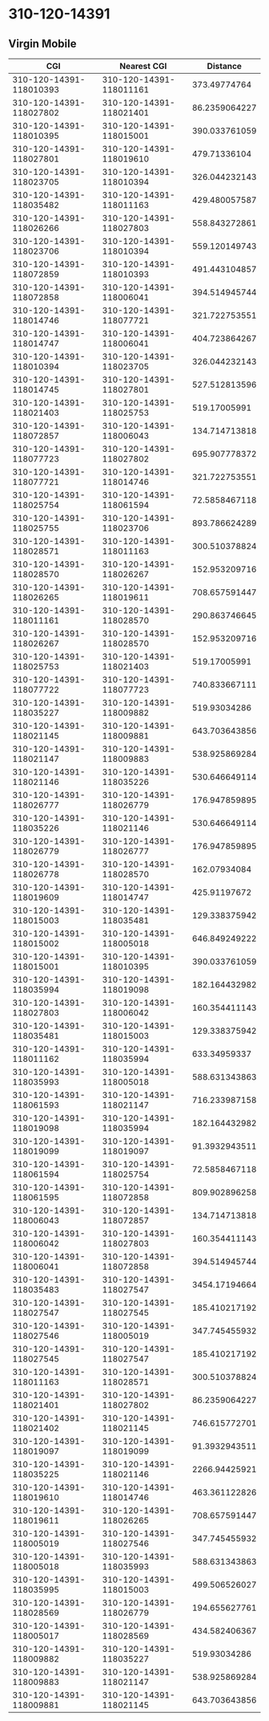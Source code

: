 # 310-120-14391
## Virgin Mobile


| CGI | Nearest CGI | Distance |
|-----|-------------|----------|
| 310-120-14391-118010393 | 310-120-14391-118011161 | 373.49774764 |
| 310-120-14391-118027802 | 310-120-14391-118021401 | 86.2359064227 |
| 310-120-14391-118010395 | 310-120-14391-118015001 | 390.033761059 |
| 310-120-14391-118027801 | 310-120-14391-118019610 | 479.71336104 |
| 310-120-14391-118023705 | 310-120-14391-118010394 | 326.044232143 |
| 310-120-14391-118035482 | 310-120-14391-118011163 | 429.480057587 |
| 310-120-14391-118026266 | 310-120-14391-118027803 | 558.843272861 |
| 310-120-14391-118023706 | 310-120-14391-118010394 | 559.120149743 |
| 310-120-14391-118072859 | 310-120-14391-118010393 | 491.443104857 |
| 310-120-14391-118072858 | 310-120-14391-118006041 | 394.514945744 |
| 310-120-14391-118014746 | 310-120-14391-118077721 | 321.722753551 |
| 310-120-14391-118014747 | 310-120-14391-118006041 | 404.723864267 |
| 310-120-14391-118010394 | 310-120-14391-118023705 | 326.044232143 |
| 310-120-14391-118014745 | 310-120-14391-118027801 | 527.512813596 |
| 310-120-14391-118021403 | 310-120-14391-118025753 | 519.17005991 |
| 310-120-14391-118072857 | 310-120-14391-118006043 | 134.714713818 |
| 310-120-14391-118077723 | 310-120-14391-118027802 | 695.907778372 |
| 310-120-14391-118077721 | 310-120-14391-118014746 | 321.722753551 |
| 310-120-14391-118025754 | 310-120-14391-118061594 | 72.5858467118 |
| 310-120-14391-118025755 | 310-120-14391-118023706 | 893.786624289 |
| 310-120-14391-118028571 | 310-120-14391-118011163 | 300.510378824 |
| 310-120-14391-118028570 | 310-120-14391-118026267 | 152.953209716 |
| 310-120-14391-118026265 | 310-120-14391-118019611 | 708.657591447 |
| 310-120-14391-118011161 | 310-120-14391-118028570 | 290.863746645 |
| 310-120-14391-118026267 | 310-120-14391-118028570 | 152.953209716 |
| 310-120-14391-118025753 | 310-120-14391-118021403 | 519.17005991 |
| 310-120-14391-118077722 | 310-120-14391-118077723 | 740.833667111 |
| 310-120-14391-118035227 | 310-120-14391-118009882 | 519.93034286 |
| 310-120-14391-118021145 | 310-120-14391-118009881 | 643.703643856 |
| 310-120-14391-118021147 | 310-120-14391-118009883 | 538.925869284 |
| 310-120-14391-118021146 | 310-120-14391-118035226 | 530.646649114 |
| 310-120-14391-118026777 | 310-120-14391-118026779 | 176.947859895 |
| 310-120-14391-118035226 | 310-120-14391-118021146 | 530.646649114 |
| 310-120-14391-118026779 | 310-120-14391-118026777 | 176.947859895 |
| 310-120-14391-118026778 | 310-120-14391-118028570 | 162.07934084 |
| 310-120-14391-118019609 | 310-120-14391-118014747 | 425.91197672 |
| 310-120-14391-118015003 | 310-120-14391-118035481 | 129.338375942 |
| 310-120-14391-118015002 | 310-120-14391-118005018 | 646.849249222 |
| 310-120-14391-118015001 | 310-120-14391-118010395 | 390.033761059 |
| 310-120-14391-118035994 | 310-120-14391-118019098 | 182.164432982 |
| 310-120-14391-118027803 | 310-120-14391-118006042 | 160.354411143 |
| 310-120-14391-118035481 | 310-120-14391-118015003 | 129.338375942 |
| 310-120-14391-118011162 | 310-120-14391-118035994 | 633.34959337 |
| 310-120-14391-118035993 | 310-120-14391-118005018 | 588.631343863 |
| 310-120-14391-118061593 | 310-120-14391-118021147 | 716.233987158 |
| 310-120-14391-118019098 | 310-120-14391-118035994 | 182.164432982 |
| 310-120-14391-118019099 | 310-120-14391-118019097 | 91.3932943511 |
| 310-120-14391-118061594 | 310-120-14391-118025754 | 72.5858467118 |
| 310-120-14391-118061595 | 310-120-14391-118072858 | 809.902896258 |
| 310-120-14391-118006043 | 310-120-14391-118072857 | 134.714713818 |
| 310-120-14391-118006042 | 310-120-14391-118027803 | 160.354411143 |
| 310-120-14391-118006041 | 310-120-14391-118072858 | 394.514945744 |
| 310-120-14391-118035483 | 310-120-14391-118027547 | 3454.17194664 |
| 310-120-14391-118027547 | 310-120-14391-118027545 | 185.410217192 |
| 310-120-14391-118027546 | 310-120-14391-118005019 | 347.745455932 |
| 310-120-14391-118027545 | 310-120-14391-118027547 | 185.410217192 |
| 310-120-14391-118011163 | 310-120-14391-118028571 | 300.510378824 |
| 310-120-14391-118021401 | 310-120-14391-118027802 | 86.2359064227 |
| 310-120-14391-118021402 | 310-120-14391-118021145 | 746.615772701 |
| 310-120-14391-118019097 | 310-120-14391-118019099 | 91.3932943511 |
| 310-120-14391-118035225 | 310-120-14391-118021146 | 2266.94425921 |
| 310-120-14391-118019610 | 310-120-14391-118014746 | 463.361122826 |
| 310-120-14391-118019611 | 310-120-14391-118026265 | 708.657591447 |
| 310-120-14391-118005019 | 310-120-14391-118027546 | 347.745455932 |
| 310-120-14391-118005018 | 310-120-14391-118035993 | 588.631343863 |
| 310-120-14391-118035995 | 310-120-14391-118015003 | 499.506526027 |
| 310-120-14391-118028569 | 310-120-14391-118026779 | 194.655627761 |
| 310-120-14391-118005017 | 310-120-14391-118028569 | 434.582406367 |
| 310-120-14391-118009882 | 310-120-14391-118035227 | 519.93034286 |
| 310-120-14391-118009883 | 310-120-14391-118021147 | 538.925869284 |
| 310-120-14391-118009881 | 310-120-14391-118021145 | 643.703643856 |
